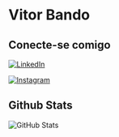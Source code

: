 # Vitor Bando

## Conecte-se comigo
[![LinkedIn](https://img.shields.io/badge/LinkedIn-0077B5?style=for-the-badge&logo=linkedin&logoColor=white)](https://www.linkedin.com/in/vitorbando/)

[![Instagram](https://img.shields.io/badge/-Instagram-%23E4405F?style=for-the-badge&logo=instagram&logoColor=white)](https://www.instagram.com/_vitorbando/)

## Github Stats

![GitHub Stats](https://github-readme-stats.vercel.app/api?username=VitorBando&theme=transparent&bg_color=000&border_color=30A3DC&show_icons=true&icon_color=30A3DC&title_color=E94D5F&text_color=FFF&hide_title=true&hide=stars)

